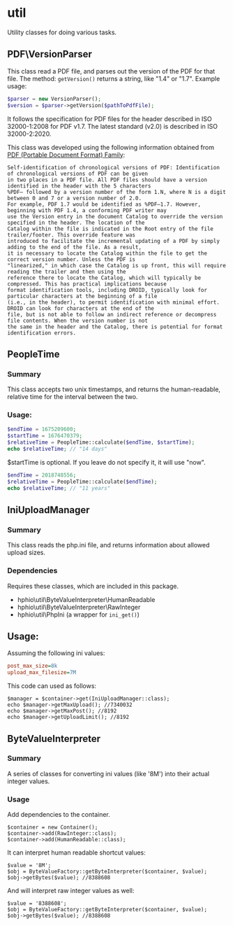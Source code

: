 # util
Utility classes for doing various tasks.

## PDF\VersionParser
This class read a PDF file, and parses out the version of the PDF for that file. The method: `getVersion()` returns a string, like "1.4" or "1.7". 
Example usage:
```php
$parser = new VersionParser();
$version = $parser->getVersion($pathToPdfFile);
```

It follows the specification for PDF files for the header described in ISO 32000-1:2008 for PDF v1.7. The latest standard (v2.0) is described in ISO 32000-2:2020. 

This class was developed using the following information obtained from [PDF (Portable Document Format) Family](https://www.loc.gov/preservation/digital/formats/fdd/fdd000030.shtml#:~:text=Adobe%20has%20a%20number%20of,1.7):

    Self-identification of chronological versions of PDF: Identification of chronological versions of PDF can be given
    in two places in a PDF file. All PDF files should have a version identified in the header with the 5 characters
    %PDF– followed by a version number of the form 1.N, where N is a digit between 0 and 7 or a version number of 2.0.
    For example, PDF 1.7 would be identified as %PDF–1.7. However, beginning with PDF 1.4, a conforming PDF writer may
    use the Version entry in the document Catalog to override the version specified in the header. The location of the
    Catalog within the file is indicated in the Root entry of the file trailer/footer. This override feature was
    introduced to facilitate the incremental updating of a PDF by simply adding to the end of the file. As a result,
    it is necessary to locate the Catalog within the file to get the correct version number. Unless the PDF is
    "linearized," in which case the Catalog is up front, this will require reading the trailer and then using the
    reference there to locate the Catalog, which will typically be compressed. This has practical implications because
    format identification tools, including DROID, typically look for particular characters at the beginning of a file
    (i.e., in the header), to permit identification with minimal effort. DROID can look for characters at the end of the
    file, but is not able to follow an indirect reference or decompress file contents. When the version number is not
    the same in the header and the Catalog, there is potential for format identification errors.


## PeopleTime

### Summary
This class accepts two unix timestamps, and returns the human-readable, relative time for the interval between the two.

### Usage:
```php
$endTime = 1675209600;
$startTime = 1676470379;
$relativeTime = PeopleTime::calculate($endTime, $startTime);
echo $relativeTime; // "14 days"
```

$startTime is optional. If you leave do not specify it, it will use "now".
```php
$endTime = 2018748556;
$relativeTime = PeopleTime::calculate($endTime);
echo $relativeTime; // "11 years"
```

## IniUploadManager

### Summary
This class reads the php.ini file, and returns information about allowed upload sizes.

### Dependencies

Requires these classes, which are included in this package.

- hphio\util\ByteValueInterpreter\HumanReadable
- hphio\util\ByteValueInterpreter\RawInteger
- hphio\util\PhpIni (a wrapper for `ini_get()`)


## Usage:
Assuming the following ini values:
```ini
post_max_size=8k
upload_max_filesize=7M
```

This code can used as follows:
```
$manager = $container->get(IniUploadManager::class);  
echo $manager->getMaxUpload(); //7340032  
echo $manager->getMaxPost(); //8192  
echo $manager->getUploadLimit(); //8192  
```

## ByteValueInterpreter

### Summary

A series of classes for converting ini values (like '8M') into their actual integer values.

### Usage

Add dependencies to the container.
```
$container = new Container();
$container->add(RawInteger::class);
$container->add(HumanReadable::class);
```

It can interpret human readable shortcut values:
```
$value = '8M';
$obj = ByteValueFactory::getByteInterpreter($container, $value);
$obj->getBytes($value); //8388608
```

And will interpret raw integer values as well:

```
$value = '8388608';
$obj = ByteValueFactory::getByteInterpreter($container, $value);
$obj->getBytes($value); //8388608
```
